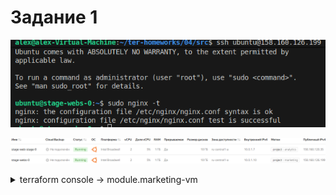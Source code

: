 # Задание 1

![Figure 1-1](https://github.com/StudentIrgups/Netology/blob/main/terraform_tasks/04/1.png?raw=true)

![Figure 1-1](https://github.com/StudentIrgups/Netology/blob/main/terraform_tasks/04/2.png?raw=true)

<details>
	<summary>terraform console -> module.marketing-vm</summary>
~~~	
module.marketing-vm
{
  "all" = [
    {
      "allow_recreate" = tobool(null)
      "allow_stopping_for_update" = true
      "boot_disk" = tolist([
        {
          "auto_delete" = true
          "device_name" = "fhmc5833isqm64pu1622"
          "disk_id" = "fhmc5833isqm64pu1622"
          "initialize_params" = tolist([
          {
              "block_size" = 4096
              "description" = ""
              "image_id" = "fd835n822mf701mmsu7i"
              "kms_key_id" = ""
              "name" = ""
              "size" = 10
              "snapshot_id" = ""
              "type" = "network-hdd"
            },
          ])
          "mode" = "READ_WRITE"
        },
      ])
      "created_at" = "2025-10-13T11:51:51Z"
      "description" = "TODO: description; {{terraform yyy managed}}"
      "filesystem" = toset([])
      "folder_id" = "b1g979msp4t7ort8en3e"
      "fqdn" = "stage-webs-0.ru-central1.internal"
      "gpu_cluster_id" = ""
      "hardware_generation" = tolist([
        {
          "generation2_features" = tolist([])
          "legacy_features" = tolist([
            {
              "pci_topology" = "PCI_TOPOLOGY_V2"
            },
          ])
        },
      ])
      "hostname" = "stage-webs-0"
      "id" = "fhmuoj64g0kul0e6nt8m"
      "labels" = tomap({
        "project" = "marketing"
      })
      "local_disk" = tolist([])
      "maintenance_grace_period" = ""
      "maintenance_policy" = tostring(null)
      "metadata" = tomap({
        "serial-port-enable" = "1"
        "user-data" = <<-EOT
        #cloud-config
        users:
          - name: ubuntu
            groups: sudo
            shell: /bin/bash
            sudo: ["ALL=(ALL) NOPASSWD:ALL"]
            ssh_authorized_keys:
              - ssh-rsa secret
        package_update: true
        package_upgrade: false
        packages:
          - vim
        write_files:
          - path: "/usr/local/etc/startup.sh"
            permissions: "755"
            content: |
              #!/bin/bash
        
              apt-get update
              apt-get install -y nginx
              service nginx start
            defer: true
        runcmd:
          - ["/usr/local/etc/startup.sh"]
        
        EOT
      })
      "metadata_options" = tolist([
        {
          "aws_v1_http_endpoint" = 1
          "aws_v1_http_token" = 2
          "gce_http_endpoint" = 1
          "gce_http_token" = 1
        },
      ])
      "name" = "stage-webs-0"
      "network_acceleration_type" = "standard"
      "network_interface" = tolist([
        {
          "dns_record" = tolist([])
          "index" = 0
          "ip_address" = "10.0.1.10"
          "ipv4" = true
          "ipv6" = false
          "ipv6_address" = ""
          "ipv6_dns_record" = tolist([])
          "mac_address" = "d0:0d:1e:c4:cc:48"
          "nat" = true
          "nat_dns_record" = tolist([])
          "nat_ip_address" = "158.160.126.199"
          "nat_ip_version" = "IPV4"
          "security_group_ids" = toset(null) /* of string */
          "subnet_id" = "e9bklnqv9j51715soqc3"
        },
      ])
      "placement_policy" = tolist([
        {
          "host_affinity_rules" = tolist([])
          "placement_group_id" = ""
          "placement_group_partition" = 0
        },
      ])
      "platform_id" = "standard-v1"
      "resources" = tolist([
        {
          "core_fraction" = 5
          "cores" = 2
          "gpus" = 0
          "memory" = 1
        },
      ])
      "scheduling_policy" = tolist([
        {
          "preemptible" = true
        },
      ])
      "secondary_disk" = toset([])
      "service_account_id" = ""
      "status" = "running"
      "timeouts" = null /* object */
      "zone" = "ru-central1-a"
    },
  ]
  "external_ip_address" = [
    "158.160.126.199",
  ]
  "fqdn" = [
    "stage-webs-0.ru-central1.internal",
  ]
  "internal_ip_address" = [
    "10.0.1.10",
  ]
  "labels" = [
    tomap({
      "project" = "marketing"
    }),
  ]
  "network_interface" = [
    tolist([
      {
        "dns_record" = tolist([])
        "index" = 0
        "ip_address" = "10.0.1.10"
        "ipv4" = true
        "ipv6" = false
        "ipv6_address" = ""
        "ipv6_dns_record" = tolist([])
        "mac_address" = "d0:0d:1e:c4:cc:48"
        "nat" = true
        "nat_dns_record" = tolist([])
        "nat_ip_address" = "158.160.126.199"
        "nat_ip_version" = "IPV4"
        "security_group_ids" = toset(null) /* of string */
        "subnet_id" = "e9bklnqv9j51715soqc3"
      },
    ]),
  ]
}
~~~
</details>
# Задание 2
** 2.1



![Figure 1-1](https://github.com/StudentIrgups/Netology/blob/main/terraform_tasks/04/3.png?raw=true)

![Figure 1-1](https://github.com/StudentIrgups/Netology/blob/main/terraform_tasks/04/4.png?raw=true)

** 2.2

![Figure 1-1](https://github.com/StudentIrgups/Netology/blob/main/terraform_tasks/04/5.png?raw=true)

![Figure 1-1](https://github.com/StudentIrgups/Netology/blob/main/terraform_tasks/04/6.png?raw=true)

![Figure 1-1](https://github.com/StudentIrgups/Netology/blob/main/terraform_tasks/04/7.png?raw=true)

** 2.4

![Figure 1-1](https://github.com/StudentIrgups/Netology/blob/main/terraform_tasks/04/8.png?raw=true)

** 2.5

![Figure 1-1](https://github.com/StudentIrgups/Netology/blob/main/terraform_tasks/04/9.png?raw=true)

![Figure 1-1](https://github.com/StudentIrgups/Netology/blob/main/terraform_tasks/04/10.png?raw=true)

# Задание 3

![Figure 1-1](https://github.com/StudentIrgups/Netology/blob/main/terraform_tasks/04/11.png?raw=true)

# Задание 4

![Figure 1-1](https://github.com/StudentIrgups/Netology/blob/main/terraform_tasks/04/12.png?raw=true)

https://github.com/StudentIrgups/Netology/commit/371bc2534035552ec5ff3a9ea66b183212bcfa11

# Задание 5

![Figure 1-1](https://github.com/StudentIrgups/Netology/blob/main/terraform_tasks/04/13.png?raw=true)

# Задание 6

![Figure 1-1](https://github.com/StudentIrgups/Netology/blob/main/terraform_tasks/04/14.png?raw=true)

https://github.com/StudentIrgups/Netology/commit/7c8fe3a9a19e997f4b9c720131c7ee7b7fbc9f45

# Задание 7

# Задание 8

Получение platform_id из массива по индексу необходимо делать без пробела: platform_id=${i["platform_id"]}

# Задание 9

** 9.1
	[for x in range(99) : "rc${x+1}" ]
	
** 9.2 
	[for x in range(99) : "rc${x+1}" if x % 10 != 6 && x % 10 != 7 && x % 10 != 8 && x % 10 != 9 || x == 18  ]
